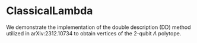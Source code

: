 # ClassicalLambda
We demonstrate the implementation of the double description (DD) method utilized in arXiv:2312.10734 to obtain vertices of the 2-qubit $\Lambda$ polytope.
